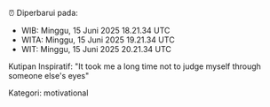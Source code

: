 ⏰ Diperbarui pada:
- WIB: Minggu, 15 Juni 2025 18.21.34 UTC
- WITA: Minggu, 15 Juni 2025 19.21.34 UTC
- WIT: Minggu, 15 Juni 2025 20.21.34 UTC

Kutipan Inspiratif:
"It took me a long time not to judge myself through someone else's eyes"


Kategori: motivational

